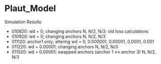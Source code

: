 # Plaut_Model

Simulation Results
 - 010820: wd = 0; changing anchors N, N/2, N/3; old loss calculations
 - 010920: wd = 0; changing anchors N, N/2, N/3
 - 011120: anchor1 only; altering wd = 0, 0.000001, 0.00001, 0.0001, 0.001
 - 011220: wd = 0.00001; changing anchors N, N/2, N/3
 - 011520: wd = 0.00001; swapped anchors (anchor 1 <-> anchor 3) N, N/2, N/3
